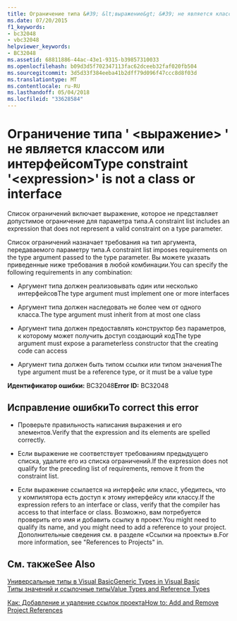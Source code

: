 ```yaml
---
title: Ограничение типа &#39; &lt;выражение&gt; &#39; не является классом или интерфейсом
ms.date: 07/20/2015
f1_keywords:
- bc32048
- vbc32048
helpviewer_keywords:
- BC32048
ms.assetid: 68811886-44ac-43e1-9315-b39857310033
ms.openlocfilehash: b09d3d5f702347113fac62dceeb32faf020fb504
ms.sourcegitcommit: 3d5d33f384eeba41b2dff79d096f47ccc8d8f03d
ms.translationtype: MT
ms.contentlocale: ru-RU
ms.lasthandoff: 05/04/2018
ms.locfileid: "33628584"
---
```

# <a name="type-constraint-39ltexpressiongt39-is-not-a-class-or-interface"></a><span data-ttu-id="3593a-102">Ограничение типа &#39; &lt;выражение&gt; &#39; не является классом или интерфейсом</span><span class="sxs-lookup"><span data-stu-id="3593a-102">Type constraint &#39;&lt;expression&gt;&#39; is not a class or interface</span></span>
<span data-ttu-id="3593a-103">Список ограничений включает выражение, которое не представляет допустимое ограничение для параметра типа.</span><span class="sxs-lookup"><span data-stu-id="3593a-103">A constraint list includes an expression that does not represent a valid constraint on a type parameter.</span></span>  
  
 <span data-ttu-id="3593a-104">Список ограничений назначает требования на тип аргумента, передаваемого параметру типа.</span><span class="sxs-lookup"><span data-stu-id="3593a-104">A constraint list imposes requirements on the type argument passed to the type parameter.</span></span> <span data-ttu-id="3593a-105">Вы можете указать приведенные ниже требования в любой комбинации.</span><span class="sxs-lookup"><span data-stu-id="3593a-105">You can specify the following requirements in any combination:</span></span>  
  
-   <span data-ttu-id="3593a-106">Аргумент типа должен реализовывать один или несколько интерфейсов</span><span class="sxs-lookup"><span data-stu-id="3593a-106">The type argument must implement one or more interfaces</span></span>  
  
-   <span data-ttu-id="3593a-107">Аргумент типа должен наследовать не более чем от одного класса.</span><span class="sxs-lookup"><span data-stu-id="3593a-107">The type argument must inherit from at most one class</span></span>  
  
-   <span data-ttu-id="3593a-108">Аргумент типа должен предоставлять конструктор без параметров, к которому может получить доступ создающий код</span><span class="sxs-lookup"><span data-stu-id="3593a-108">The type argument must expose a parameterless constructor that the creating code can access</span></span>  
  
-   <span data-ttu-id="3593a-109">Аргумент типа должен быть типом ссылки или типом значения</span><span class="sxs-lookup"><span data-stu-id="3593a-109">The type argument must be a reference type, or it must be a value type</span></span>  
  
 <span data-ttu-id="3593a-110">**Идентификатор ошибки:** BC32048</span><span class="sxs-lookup"><span data-stu-id="3593a-110">**Error ID:** BC32048</span></span>  
  
## <a name="to-correct-this-error"></a><span data-ttu-id="3593a-111">Исправление ошибки</span><span class="sxs-lookup"><span data-stu-id="3593a-111">To correct this error</span></span>  
  
-   <span data-ttu-id="3593a-112">Проверьте правильность написания выражения и его элементов.</span><span class="sxs-lookup"><span data-stu-id="3593a-112">Verify that the expression and its elements are spelled correctly.</span></span>  
  
-   <span data-ttu-id="3593a-113">Если выражение не соответствует требованиям предыдущего списка, удалите его из списка ограничений.</span><span class="sxs-lookup"><span data-stu-id="3593a-113">If the expression does not qualify for the preceding list of requirements, remove it from the constraint list.</span></span>  
  
-   <span data-ttu-id="3593a-114">Если выражение ссылается на интерфейс или класс, убедитесь, что у компилятора есть доступ к этому интерфейсу или классу.</span><span class="sxs-lookup"><span data-stu-id="3593a-114">If the expression refers to an interface or class, verify that the compiler has access to that interface or class.</span></span> <span data-ttu-id="3593a-115">Возможно, вам потребуется проверить его имя и добавить ссылку в проект.</span><span class="sxs-lookup"><span data-stu-id="3593a-115">You might need to qualify its name, and you might need to add a reference to your project.</span></span> <span data-ttu-id="3593a-116">Дополнительные сведения см. в разделе «Ссылки на проекты» в.</span><span class="sxs-lookup"><span data-stu-id="3593a-116">For more information, see "References to Projects" in.</span></span>  
  
## <a name="see-also"></a><span data-ttu-id="3593a-117">См. также</span><span class="sxs-lookup"><span data-stu-id="3593a-117">See Also</span></span>  
 [<span data-ttu-id="3593a-118">Универсальные типы в Visual Basic</span><span class="sxs-lookup"><span data-stu-id="3593a-118">Generic Types in Visual Basic</span></span>](../../visual-basic/programming-guide/language-features/data-types/generic-types.md)  
 [<span data-ttu-id="3593a-119">Типы значений и ссылочные типы</span><span class="sxs-lookup"><span data-stu-id="3593a-119">Value Types and Reference Types</span></span>](../../visual-basic/programming-guide/language-features/data-types/value-types-and-reference-types.md)  
   
 [<span data-ttu-id="3593a-120">Как: Добавление и удаление ссылок проекта</span><span class="sxs-lookup"><span data-stu-id="3593a-120">How to: Add and Remove Project References</span></span>](http://msdn.microsoft.com/library/f51b784d-0bc8-4c19-a898-e560d5ed696b)
